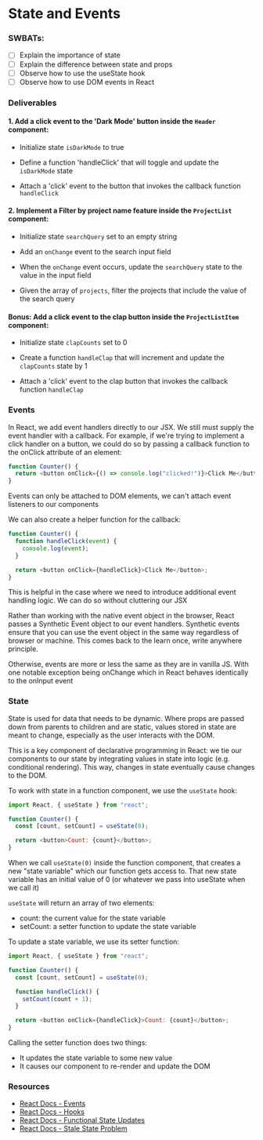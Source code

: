 # State and Events

### SWBATs:

- [ ] Explain the importance of state
- [ ] Explain the difference between state and props
- [ ] Observe how to use the useState hook
- [ ] Observe how to use DOM events in React

### Deliverables

#### 1. Add a click event to the 'Dark Mode' button inside the `Header` component:

- Initialize state `isDarkMode` to true

- Define a function 'handleClick' that will toggle and update the `isDarkMode` state

- Attach a 'click' event to the button that invokes the callback function `handleClick`

#### 2. Implement a Filter by project name feature inside the `ProjectList` component:

- Initialize state `searchQuery` set to an empty string

- Add an `onChange` event to the search input field

- When the `onChange` event occurs, update the `searchQuery` state to the value in the input field

- Given the array of `projects`, filter the projects that include the value of the search query

#### Bonus: Add a click event to the clap button inside the `ProjectListItem` component:

- Initialize state `clapCounts` set to 0

- Create a function `handleClap` that will increment and update the `clapCounts` state by 1

- Attach a 'click' event to the clap button that invokes the callback function `handleClap`



### Events

In React, we add event handlers directly to our JSX. We still must supply the event handler with a callback. For example, if we're trying to implement a click handler on a button, we could do so by passing a callback function to the onClick attribute of an element:

```js
function Counter() {
  return <button onClick={() => console.log("clicked!")}>Click Me</button>;
}
```

Events can only be attached to DOM elements, we can't attach event listeners to our components

We can also create a helper function for the callback:

```js
function Counter() {
  function handleClick(event) {
    console.log(event);
  }

  return <button onClick={handleClick}>Click Me</button>;
}
```

This is helpful in the case where we need to introduce additional event handling logic. We can do so without cluttering our JSX

Rather than working with the native event object in the browser, React passes a Synthetic Event object to our event handlers. Synthetic events ensure that you can use the event object in the same way regardless of browser or machine. This comes back to the learn once, write anywhere principle.

Otherwise, events are more or less the same as they are in vanilla JS. With one notable exception being onChange which in React behaves identically to the onInput event

### State

State is used for data that needs to be dynamic. Where props are passed down from parents to children and are static, values stored in state are meant to change, especially as the user interacts with the DOM.

This is a key component of declarative programming in React: we tie our components to our state by integrating values in state into logic (e.g. conditional rendering). This way, changes in state eventually cause changes to the DOM.

To work with state in a function component, we use the `useState` hook:

```js
import React, { useState } from "react";

function Counter() {
  const [count, setCount] = useState(0);

  return <button>Count: {count}</button>;
}
```

When we call `useState(0)` inside the function component, that creates a new "state variable" which our function gets access to. That new state variable has an initial value of 0 (or whatever we pass into useState when we call it)

`useState` will return an array of two elements:

- count: the current value for the state variable
- setCount: a setter function to update the state variable

To update a state variable, we use its setter function:

```js
import React, { useState } from "react";

function Counter() {
  const [count, setCount] = useState(0);

  function handleClick() {
    setCount(count + 1);
  }

  return <button onClick={handleClick}>Count: {count}</button>;
}
```

Calling the setter function does two things:

- It updates the state variable to some new value
- It causes our component to re-render and update the DOM

### Resources

- [React Docs - Events](https://reactjs.org/docs/events.html)
- [React Docs - Hooks](https://reactjs.org/docs/hooks-overview.html)
- [React Docs - Functional State Updates](https://reactjs.org/docs/hooks-reference.html#functional-updates)
- [React Docs - Stale State Problem](https://reactjs.org/docs/hooks-faq.html#why-am-i-seeing-stale-props-or-state-inside-my-function)
